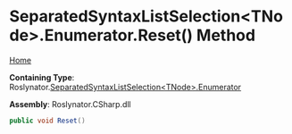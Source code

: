 # SeparatedSyntaxListSelection\<TNode>\.Enumerator\.Reset\(\) Method

[Home](../../../../README.md)

**Containing Type**: Roslynator\.[SeparatedSyntaxListSelection\<TNode>.Enumerator](../README.md)

**Assembly**: Roslynator\.CSharp\.dll

```csharp
public void Reset()
```

